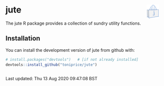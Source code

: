 
<!-- ======================================================================= -->

<!-- *** README.md is generated from README.Rmd. Please edit that file! ***  -->

<!-- ======================================================================== -->

# jute <img src="man/figures/logo.png" alt="jute logo" width="40" height="46" align="right" />

The <span class="code">jute</span> R package provides a collection of
sundry utility functions.

<!-- ======================================================================== -->

## Installation

You can install the development version of
<span class="code">jute</span> from github with:

``` r
# install.packages("devtools")   # [if not already installed]
devtools::install_github("toniprice/jute")
```

<!-- ======================================================================== -->

<!--
## Example

This is a basic example which shows you how to solve a common problem:


```r
## basic example code
```
-->

## <!-- ======================================================================== -->

<div id="last-updated">

Last updated: Thu 13 Aug 2020 09:47:08 BST

</div>

<!-- ======================================================================= -->
